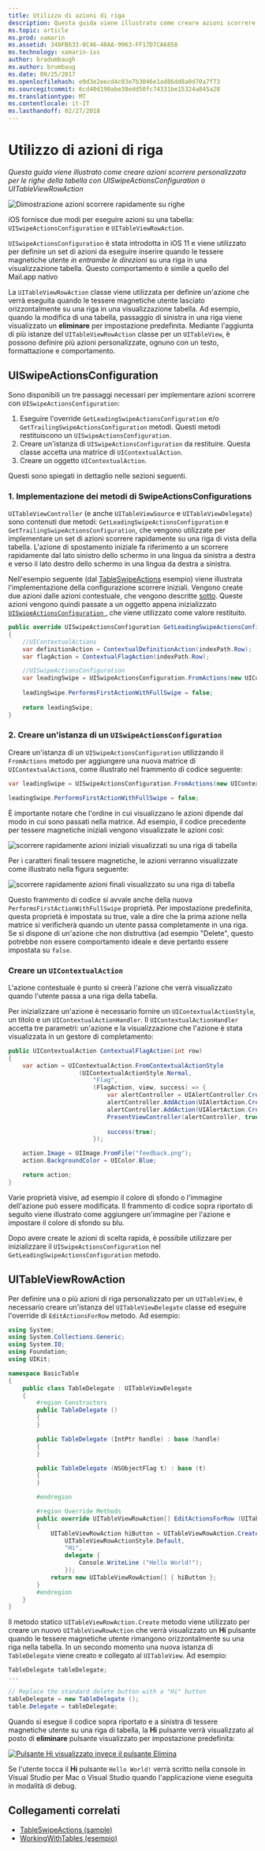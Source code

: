 ```yaml
---
title: Utilizzo di azioni di riga
description: Questa guida viene illustrato come creare azioni scorrere personalizzata per le righe della tabella con UISwipeActionsConfiguration o UITableViewRowAction
ms.topic: article
ms.prod: xamarin
ms.assetid: 340FB633-0C46-40AA-9963-FF17D7CA6858
ms.technology: xamarin-ios
author: bradumbaugh
ms.author: brumbaug
ms.date: 09/25/2017
ms.openlocfilehash: e9d3e2eecd4c03e7b3046e1ad86dd8a0d70a7f73
ms.sourcegitcommit: 6cd40d190abe38edd50fc74331be15324a845a28
ms.translationtype: MT
ms.contentlocale: it-IT
ms.lasthandoff: 02/27/2018
---
```

# <a name="working-with-row-actions"></a>Utilizzo di azioni di riga

_Questa guida viene illustrato come creare azioni scorrere personalizzata per le righe della tabella con UISwipeActionsConfiguration o UITableViewRowAction_

![Dimostrazione azioni scorrere rapidamente su righe](row-action-images/action02.png)

iOS fornisce due modi per eseguire azioni su una tabella: `UISwipeActionsConfiguration` e `UITableViewRowAction`.

`UISwipeActionsConfiguration` è stata introdotta in iOS 11 e viene utilizzato per definire un set di azioni da eseguire inserire quando le tessere magnetiche utente _in entrambe le direzioni_ su una riga in una visualizzazione tabella. Questo comportamento è simile a quello del Mail.app nativo 

La `UITableViewRowAction` classe viene utilizzata per definire un'azione che verrà eseguita quando le tessere magnetiche utente lasciato orizzontalmente su una riga in una visualizzazione tabella.
Ad esempio, quando la modifica di una tabella, passaggio di sinistra in una riga viene visualizzato un **eliminare** per impostazione predefinita. Mediante l'aggiunta di più istanze del `UITableViewRowAction` classe per un `UITableView`, è possono definire più azioni personalizzate, ognuno con un testo, formattazione e comportamento.


## <a name="uiswipeactionsconfiguration"></a>UISwipeActionsConfiguration

Sono disponibili un tre passaggi necessari per implementare azioni scorrere con `UISwipeActionsConfiguration`:

1. Eseguire l'override `GetLeadingSwipeActionsConfiguration` e/o `GetTrailingSwipeActionsConfiguration` metodi. Questi metodi restituiscono un `UISwipeActionsConfiguration`. 
2. Creare un'istanza di `UISwipeActionsConfiguration` da restituire. Questa classe accetta una matrice di `UIContextualAction`.
3. Creare un oggetto `UIContextualAction`.

Questi sono spiegati in dettaglio nelle sezioni seguenti.

### <a name="1-implementing-the-swipeactionsconfigurations-methods"></a>1. Implementazione dei metodi di SwipeActionsConfigurations

`UITableViewController` (e anche `UITableViewSource` e `UITableViewDelegate`) sono contenuti due metodi: `GetLeadingSwipeActionsConfiguration` e `GetTrailingSwipeActionsConfiguration`, che vengono utilizzate per implementare un set di azioni scorrere rapidamente su una riga di vista della tabella. L'azione di spostamento iniziale fa riferimento a un scorrere rapidamente dal lato sinistro dello schermo in una lingua da sinistra a destra e verso il lato destro dello schermo in una lingua da destra a sinistra. 

Nell'esempio seguente (dal [TableSwipeActions](https://developer.xamarin.com/samples/monotouch/TableSwipeActions) esempio) viene illustrata l'implementazione della configurazione scorrere iniziali. Vengono create due azioni dalle azioni contestuale, che vengono descritte [sotto](#create-uicontextualaction). Queste azioni vengono quindi passate a un oggetto appena inizializzato [ `UISwipeActionsConfiguration` ](#create-uiswipeactionsconfigurations), che viene utilizzato come valore restituito.


```csharp
public override UISwipeActionsConfiguration GetLeadingSwipeActionsConfiguration(UITableView tableView, NSIndexPath indexPath)
{
    //UIContextualActions
    var definitionAction = ContextualDefinitionAction(indexPath.Row);
    var flagAction = ContextualFlagAction(indexPath.Row);

    //UISwipeActionsConfiguration
    var leadingSwipe = UISwipeActionsConfiguration.FromActions(new UIContextualAction[] { flagAction, definitionAction });
    
    leadingSwipe.PerformsFirstActionWithFullSwipe = false;
    
    return leadingSwipe;
}  
```

<a name="create-uiswipeactionsconfigurations" />

### <a name="2-instantiate-a-uiswipeactionsconfiguration"></a>2. Creare un'istanza di un `UISwipeActionsConfiguration`

Creare un'istanza di un `UISwipeActionsConfiguration` utilizzando il `FromActions` metodo per aggiungere una nuova matrice di `UIContextualAction`s, come illustrato nel frammento di codice seguente:

```csharp
var leadingSwipe = UISwipeActionsConfiguration.FromActions(new UIContextualAction[] { flagAction, definitionAction })

leadingSwipe.PerformsFirstActionWithFullSwipe = false;
```

È importante notare che l'ordine in cui visualizzano le azioni dipende dal modo in cui sono passati nella matrice. Ad esempio, il codice precedente per tessere magnetiche iniziali vengono visualizzate le azioni così:

![scorrere rapidamente azioni iniziali visualizzati su una riga di tabella](row-action-images/action03.png)

Per i caratteri finali tessere magnetiche, le azioni verranno visualizzate come illustrato nella figura seguente:

![scorrere rapidamente azioni finali visualizzato su una riga di tabella](row-action-images/action04.png)

Questo frammento di codice si avvale anche della nuova `PerformsFirstActionWithFullSwipe` proprietà. Per impostazione predefinita, questa proprietà è impostata su true, vale a dire che la prima azione nella matrice si verificherà quando un utente passa completamente in una riga. Se si dispone di un'azione che non distruttiva (ad esempio "Delete", questo potrebbe non essere comportamento ideale e deve pertanto essere impostata su `false`.

<a name="create-uicontextualaction" />

### <a name="create-a-uicontextualaction"></a>Creare un `UIContextualAction`

L'azione contestuale è punto si creerà l'azione che verrà visualizzato quando l'utente passa a una riga della tabella.

Per inizializzare un'azione è necessario fornire un `UIContextualActionStyle`, un titolo e un `UIContextualActionHandler`. Il `UIContextualActionHandler` accetta tre parametri: un'azione e la visualizzazione che l'azione è stata visualizzata in un gestore di completamento:

```csharp
public UIContextualAction ContextualFlagAction(int row)
{
    var action = UIContextualAction.FromContextualActionStyle
                    (UIContextualActionStyle.Normal,
                        "Flag",
                        (FlagAction, view, success) => {
                            var alertController = UIAlertController.Create($"Report {words[row]}?", "", UIAlertControllerStyle.Alert);
                            alertController.AddAction(UIAlertAction.Create("Cancel", UIAlertActionStyle.Cancel, null)); 
                            alertController.AddAction(UIAlertAction.Create("Yes", UIAlertActionStyle.Destructive, null));
                            PresentViewController(alertController, true, null);
                            
                            success(true);
                        });

    action.Image = UIImage.FromFile("feedback.png");
    action.BackgroundColor = UIColor.Blue;

    return action;
}
```

Varie proprietà visive, ad esempio il colore di sfondo o l'immagine dell'azione può essere modificata. Il frammento di codice sopra riportato di seguito viene illustrato come aggiungere un'immagine per l'azione e impostare il colore di sfondo su blu.

Dopo avere create le azioni di scelta rapida, è possibile utilizzare per inizializzare il `UISwipeActionsConfiguration` nel `GetLeadingSwipeActionsConfiguration` metodo.

## <a name="uitableviewrowaction"></a>UITableViewRowAction

Per definire una o più azioni di riga personalizzato per un `UITableView`, è necessario creare un'istanza del `UITableViewDelegate` classe ed eseguire l'override di `EditActionsForRow` metodo. Ad esempio:

```csharp
using System;
using System.Collections.Generic;
using System.IO;
using Foundation;
using UIKit;

namespace BasicTable
{
    public class TableDelegate : UITableViewDelegate
    {
        #region Constructors
        public TableDelegate ()
        {
        }

        public TableDelegate (IntPtr handle) : base (handle)
        {
        }

        public TableDelegate (NSObjectFlag t) : base (t)
        {
        }

        #endregion

        #region Override Methods
        public override UITableViewRowAction[] EditActionsForRow (UITableView tableView, NSIndexPath indexPath)
        {
            UITableViewRowAction hiButton = UITableViewRowAction.Create (
                UITableViewRowActionStyle.Default,
                "Hi",
                delegate {
                    Console.WriteLine ("Hello World!");
                });
            return new UITableViewRowAction[] { hiButton };
        }
        #endregion
    }
}
```

Il metodo statico `UITableViewRowAction.Create` metodo viene utilizzato per creare un nuovo `UITableViewRowAction` che verrà visualizzato un **Hi** pulsante quando le tessere magnetiche utente rimangono orizzontalmente su una riga nella tabella. In un secondo momento una nuova istanza di `TableDelegate` viene creato e collegato al `UITableView`. Ad esempio:

```csharp
TableDelegate tableDelegate;
...

// Replace the standard delete button with a "Hi" button
tableDelegate = new TableDelegate ();
table.Delegate = tableDelegate;

```

Quando si esegue il codice sopra riportato e a sinistra di tessere magnetiche utente su una riga di tabella, la **Hi** pulsante verrà visualizzato al posto di **eliminare** pulsante visualizzato per impostazione predefinita:

[ ![](row-action-images/action01.png "Pulsante Hi visualizzato invece il pulsante Elimina")](row-action-images/action01.png)

Se l'utente tocca il **Hi** pulsante `Hello World!` verrà scritto nella console in Visual Studio per Mac o Visual Studio quando l'applicazione viene eseguita in modalità di debug.



## <a name="related-links"></a>Collegamenti correlati

- [TableSwipeActions (sample)](https://developer.xamarin.com/samples/monotouch/TableSwipeActions)
- [WorkingWithTables (esempio)](https://developer.xamarin.com/samples/monotouch/WorkingWithTables)
